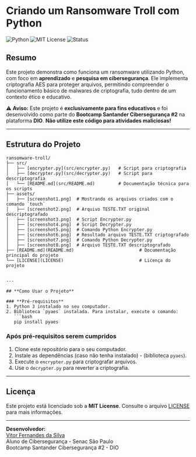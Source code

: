 # **Criando um Ransomware Troll com Python**

![Python](https://img.shields.io/badge/language-Python-blue)
![MIT License](https://img.shields.io/badge/license-MIT-green)
![Status](https://img.shields.io/badge/status-Completed-success)

## **Resumo**
Este projeto demonstra como funciona um ransomware utilizando Python, com foco em **aprendizado** e **pesquisa em cibersegurança**. 
Ele implementa criptografia AES para proteger arquivos, permitindo compreender o funcionamento básico de malwares de criptografia, tudo dentro de um contexto ético e educativo.

⚠️ **Aviso:** Este projeto é **exclusivamente para fins educativos** e foi desenvolvido como parte do **Bootcamp Santander Cibersegurança #2** na plataforma **DIO**. 
**Não utilize este código para atividades maliciosas!**

---

## **Estrutura do Projeto**

```plaintext
ransomware-troll/
├── src/
│   ├── [encrypter.py](src/encrypter.py)   # Script para criptografia
│   ├── [decrypter.py](src/decrypter.py)   # Script para descriptografia
│   └── [README.md](src/README.md)         # Documentação técnica para os scripts
├── assets/
│   ├── [screenshot1.png]  # Mostrando os arquivos criados com o comando `touch`
│   ├── [screenshot2.png]  # Arquivo TESTE.TXT original descriptografado
│   ├── [screenshot3.png]  # Script Encrypter.py
│   ├── [screenshot4.png]  # Script Decrypter.py
│   ├── [screenshot5.png]  # Comando Python Encrypter.py
│   ├── [screenshot6.png]  # Resultado arquivo TESTE.TXT criptografado
│   ├── [screenshot7.png]  # Comando Python Decrypter.py
│   ├── [screenshot8.png]  # Arquivo TESTE.TXT descriptografado
├── [README.md](README.md)                         # Documentação principal do projeto
└── [LICENSE](LICENSE)                             # Licença do projeto


---

## **Como Usar o Projeto**  

### **Pré-requisitos**  
1. Python 3 instalado no seu computador.  
2. Biblioteca `pyaes` instalada. Para instalar, execute o comando:  
   ```bash
   pip install pyaes
   ```  
### **Após pré-requisitos serem cumpridos**
1. Clone este repositório para o seu computador.
2. Instale as dependências (caso não tenha instalado) - (biblioteca `pyaes`).
3. Execute o `encrypter.py` para criptografar arquivos.
4. Use o `decrypter.py` para reverter a criptografia.  

---

## **Licença**  
Este projeto está licenciado sob a **MIT License**. Consulte o arquivo [LICENSE](./LICENSE) para mais informações.  

---

**Desenvolvedor:**  
[Vitor Fernandes da Silva](https://github.com/Vifernandestech)  
Aluno de Cibersegurança - Senac São Paulo  
Bootcamp Santander Cibersegurança #2 - DIO  


